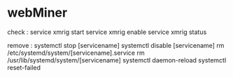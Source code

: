 # webMiner
check :
service xmrig start
service xmrig enable
service xmrig status


remove :
systemctl stop [servicename]
systemctl disable [servicename]
rm /etc/systemd/system/[servicename].service
rm /usr/lib/systemd/system/[servicename] 
systemctl daemon-reload
systemctl reset-failed
